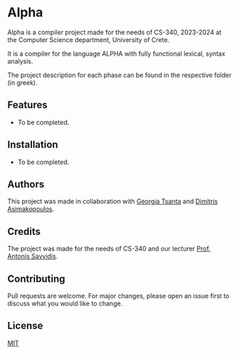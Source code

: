 # Alpha

Alpha is a compiler project made for the needs of CS-340, 2023-2024 at the Computer Science department, University of Crete.

It is a compiler for the language ALPHA with fully functional lexical, syntax analysis.

The project description for each phase can be found in the respective folder (in greek).

## Features
 * To be completed.

## Installation
* To be completed.

## Authors
This project was made in collaboration with [Georgia Tsanta](https://github.com/georgiats0) and [Dimitris Asimakopoulos](https://github.com/mitsosasim).


## Credits
The project was made for the needs of CS-340 and our lecturer [Prof. Antonis Savvidis]().

## Contributing

Pull requests are welcome. For major changes, please open an issue first
to discuss what you would like to change.

## License

[MIT](https://choosealicense.com/licenses/mit/)
